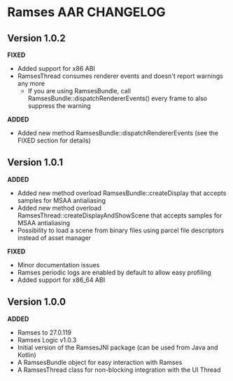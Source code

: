 # Ramses AAR CHANGELOG


## Version 1.0.2

**FIXED**

* Added support for x86 ABI
* RamsesThread consumes renderer events and doesn't report warnings any more
    * If you are using RamsesBundle, call RamsesBundle::dispatchRendererEvents() every frame to also suppress the warning

**ADDED**

* Added new method RamsesBundle::dispatchRendererEvents (see the FIXED section for details)

## Version 1.0.1

**ADDED**

* Added new method overload RamsesBundle::createDisplay that accepts samples for MSAA antialiasing
* Added new method overload RamsesThread::createDisplayAndShowScene that accepts samples for MSAA antialiasing
* Possibility to load a scene from binary files using parcel file descriptors instead of asset manager

**FIXED**

* Minor documentation issues
* Ramses periodic logs are enabled by default to allow easy profiling
* Added support for x86_64 ABI

## Version 1.0.0

**ADDED**

* Ramses to 27.0.119
* Ramses Logic v1.0.3
* Initial version of the RamsesJNI package (can be used from Java and Kotlin)
* A RamsesBundle object for easy interaction with Ramses
* A RamsesThread class for non-blocking integration with the UI Thread
